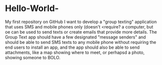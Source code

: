 # Hello-World-
My first repository on GitHub
I want to develop a "group texting" application that uses SMS and mobile phones only (doesn't <require? a computer, but oe can be used to send texts or create emails that provide more details.
The Group Text app should have a few designated "message senders" and should be able to send SMS texts to any mobile phone without requiring the end users to install an app, and the app should also be able to send attachments, like a map showing where to meet, or perhapsd a photo, showing someone to BOLO.

